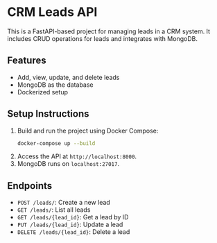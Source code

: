# CRM Leads API

This is a FastAPI-based project for managing leads in a CRM system. It includes CRUD operations for leads and integrates with MongoDB.

## Features
- Add, view, update, and delete leads
- MongoDB as the database
- Dockerized setup

## Setup Instructions
1. Build and run the project using Docker Compose:
   ```bash
   docker-compose up --build
   ```
2. Access the API at `http://localhost:8000`.
3. MongoDB runs on `localhost:27017`.

## Endpoints
- `POST /leads/`: Create a new lead
- `GET /leads/`: List all leads
- `GET /leads/{lead_id}`: Get a lead by ID
- `PUT /leads/{lead_id}`: Update a lead
- `DELETE /leads/{lead_id}`: Delete a lead
